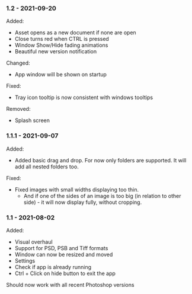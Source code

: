 ### 1.2 - 2021-09-20

Added:
- Asset opens as a new document if none are open
- Close turns red when CTRL is pressed
- Window Show/Hide fading animations
- Beautiful new version notification

Changed:
- App window will be shown on startup

Fixed:
- Tray icon tooltip is now consistent with windows tooltips

Removed:
- Splash screen

### 1.1.1 - 2021-09-07

Added:
- Added basic drag and drop. For now only folders are supported. It will add all nested folders too.

Fixed:
- Fixed images with small widths displaying too thin. 
	- And if one of the sides of an image is too big (in relation to other side) - it will now display fully, without cropping.

### 1.1 - 2021-08-02

Added:
- Visual overhaul
- Support for PSD, PSB and Tiff formats
- Window can now be resized and moved
- Settings
- Check if app is already running
- Ctrl + Click on hide button to exit the app

Should now work with all recent Photoshop versions